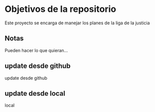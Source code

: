 # Objetivos de la repositorio

Este proyecto se encarga de manejar los planes de la liga de la justicia


## Notas
Pueden hacer lo que quieran...

## update desde github
update desde github

## update desde local
  local  

